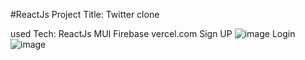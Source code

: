 #ReactJs Project
Title: Twitter clone

used Tech:
          ReactJs
          MUI
          Firebase
          vercel.com
Sign UP
          ![image](https://github.com/rahulYadav21/Twitter_Clone/assets/44225246/bbb8b9e6-40b9-44d3-a40c-d2c3bf1ea352)
Login
          ![image](https://github.com/rahulYadav21/Twitter_Clone/assets/44225246/f77fa3c9-37a8-4d56-93a1-67b85ebfda25)


